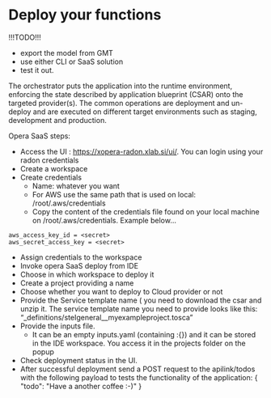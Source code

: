 # Deploy your functions

!!!TODO!!!

- export the model from GMT
- use either CLI or SaaS solution
- test it out.

The orchestrator puts the application into the
runtime environment, enforcing the state described
by application blueprint (CSAR) onto the targeted
provider(s). The common operations are deployment
and un-deploy and are executed on different target
environments such as staging, development and
production.

Opera SaaS steps:

- Access the UI :
  https://xopera-radon.xlab.si/ui/. You can login
  using your radon credentials
- Create a workspace
- Create credentials
  - Name: whatever you want
  - For AWS use the same path that is used on
    local: /root/.aws/credentials
  - Copy the content of the credentials file found
    on your local machine on
    /root/.aws/credentials. Example below...

```[default]
aws_access_key_id = <secret>
aws_secret_access_key = <secret>
```

- Assign credentials to the workspace
- Invoke opera SaaS deploy from IDE
- Choose in which workspace to deploy it
- Create a project providing a name
- Choose whether you want to deploy to Cloud
  provider or not
- Provide the Service template name ( you need to
  download the csar and unzip it. The service
  template name you need to provide looks like
  this:
  “\_definitions/steIgeneral\_\_myexampleproject.tosca”
- Provide the inputs file.
  - It can be an empty inputs.yaml (containing
    :{}) and it can be stored in the IDE
    workspace. You access it in the projects
    folder on the popup
- Check deployment status in the UI.
- After successful deployment send a POST request
  to the apilink/todos with the following payload
  to tests the functionality of the application: {
  "todo": "Have a another coffee :-)" }
